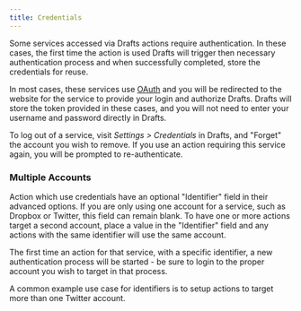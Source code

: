 ```yaml
---
title: Credentials
---
```


Some services accessed via Drafts actions require authentication. In these cases, the first time the action is used Drafts will trigger then necessary authentication process and when successfully completed, store the credentials for reuse.

In most cases, these services use [OAuth](https://en.wikipedia.org/wiki/OAuth) and you will be redirected to the website for the service to provide your login and authorize Drafts. Drafts will store the token provided in these cases, and you will not need to enter your username and password directly in Drafts.

To log out of a service, visit *Settings > Credentials* in Drafts, and "Forget" the account you wish to remove.  If you use an action requiring this service again, you will be prompted to re-authenticate.

### Multiple Accounts

Action which use credentials have an optional "Identifier" field in their advanced options. If you are only using one account for a service, such as Dropbox or Twitter, this field can remain blank.  To have one or more actions target a second account, place a value in the "Identifier" field and any actions with the same identifier will use the same account.

The first time an action for that service, with a specific identifier, a new authentication process will be started - be sure to login to the proper account you wish to target in that process.

A common example use case for identifiers is to setup actions to target more than one Twitter account.
